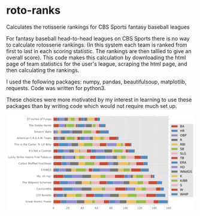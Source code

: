 # roto-ranks
Calculates the rotisserie rankings for CBS Sports fantasy baseball leagues

For fantasy baseball head-to-head leagues on CBS Sports there is no way to calculate rotosserie rankings. (In this system each team is ranked from first to last in each scoring statistic. The rankings are then tallied to give an overall score). This code makes this calculation by downloading the html page of team statistics for the user's league, scraping the html page, and then calculating the rankings.

I used the following packages: numpy, pandas, beautifulsoup, matplotlib, requests. Code was written for python3.

These choices were more motivated by my interest in learning to use these packages than by writing code which would not require much set up.

![Sample output](sample/sample_ranks.png)
